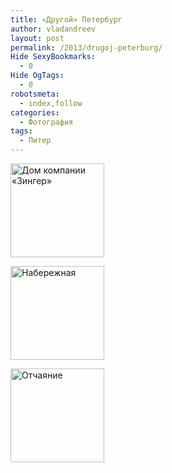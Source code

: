 ```yaml
---
title: «Другой» Петербург
author: vladandreev
layout: post
permalink: /2013/drugoj-peterburg/
Hide SexyBookmarks:
  - 0
Hide OgTags:
  - 0
robotsmeta:
  - index,follow
categories:
  - Фотография
tags:
  - Питер
---
```

<div id='gallery-16' class='gallery galleryid-643 gallery-columns-3 gallery-size-thumbnail'>
  <dl class='gallery-item'>
    <dt class='gallery-icon portrait'>
      <a href='http://re-coders.com/blog/2013/drugoj-peterburg/olympus-digital-camera-43/'><img width="150" height="150" src="http://re-coders.com/blog/wp-content/uploads/2013/03/2013.02.10-Dom-Zingera-150x150.jpg" class="attachment-thumbnail" alt="Дом компании «Зингер»" /></a>
    </dt>
  </dl>
  
  <dl class='gallery-item'>
    <dt class='gallery-icon portrait'>
      <a href='http://re-coders.com/blog/2013/drugoj-peterburg/olympus-digital-camera-45/'><img width="150" height="150" src="http://re-coders.com/blog/wp-content/uploads/2013/03/2013.02.10-Kanal-Griboedova-150x150.jpg" class="attachment-thumbnail" alt="Набережная" /></a>
    </dt>
  </dl>
  
  <dl class='gallery-item'>
    <dt class='gallery-icon portrait'>
      <a href='http://re-coders.com/blog/2013/drugoj-peterburg/olympus-digital-camera-44/'><img width="150" height="150" src="http://re-coders.com/blog/wp-content/uploads/2013/03/2013.02.10-Kazanskij-150x150.jpg" class="attachment-thumbnail" alt="Отчаяние" /></a>
    </dt>
  </dl>
  
  <br style="clear: both" />
</div>